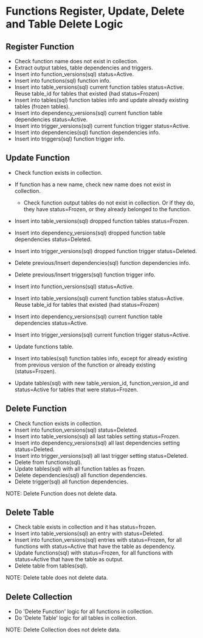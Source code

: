 <!--
Copyright 2025 Tabs Data Inc.
-->

# Functions Register, Update, Delete and Table Delete Logic

## Register Function

* Check function name does not exist in collection.
* Extract output tables, table dependencies and triggers.
* Insert into function_versions(sql) status=Active.
* Insert into functions(sql) function info.
* Insert into table_versions(sql) current function tables status=Active.
  Reuse table_id for tables that existed (had status=Frozen)
* Insert into tables(sql) function tables info and update already existing tables (frozen tables).
* Insert into dependency_versions(sql) current function table dependencies status=Active.
* Insert into trigger_versions(sql) current function trigger status=Active.
* Insert into dependencies(sql) function dependencies info.
* Insert into triggers(sql) function trigger info.

## Update Function

* Check function exists in collection.
* If function has a new name, check new name does not exist in collection.
    * Check function output tables do not exist in collection. Or if they do,
      they have status=Frozen, or they already belonged to the function.
* Insert into table_versions(sql) dropped function tables status=Frozen.
* Insert into dependency_versions(sql) dropped function table dependencies status=Deleted.
* Insert into trigger_versions(sql) dropped function trigger status=Deleted.
* Delete previous/Insert dependencies(sql) function dependencies info.
* Delete previous/Insert triggers(sql) function trigger info.

* Insert into function_versions(sql) status=Active.
* Insert into table_versions(sql) current function tables status=Active.
  Reuse table_id for tables that existed (had status=Frozen)
* Insert into dependency_versions(sql) current function table dependencies status=Active.
* Insert into trigger_versions(sql) current function trigger status=Active.

* Update functions table.
* Insert into tables(sql) function tables info, except for already existing from previous
  version of the function or already existing (status=Frozen).
* Update tables(sql) with new table_version_id, function_version_id and status=Active for
  tables that were status=Frozen.

## Delete Function

* Check function exists in collection.
* Insert into function_versions(sql) status=Deleted.
* Insert into table_versions(sql) all last tables setting status=Frozen.
* Insert into dependency_versions(sql) all last dependencies setting status=Deleted.
* Insert into trigger_versions(sql) all last trigger setting status=Deleted.
* Delete from functions(sql).
* Update tables(sql) with all function tables as frozen.
* Delete dependencies(sql) all function dependencies.
* Delete trigger(sql) all function dependencies.

NOTE: Delete Function does not delete data.

## Delete Table

* Check table exists in collection and it has status=frozen.
* Insert into table_versions(sql) an entry with status=Deleted.
* Insert into function_versions(sql) entries with status=Frozen, for all functions with
  status=Active that have the table as dependency.
* Update functions(sql) with status=Frozen, for all functions with status=Active that have
  the table as output.
* Delete table from tables(sql).

NOTE: Delete table does not delete data.

## Delete Collection

* Do 'Delete Function' logic for all functions in collection.
* Do 'Delete Table' logic for all tables in collection.

NOTE: Delete Collection does not delete data.
